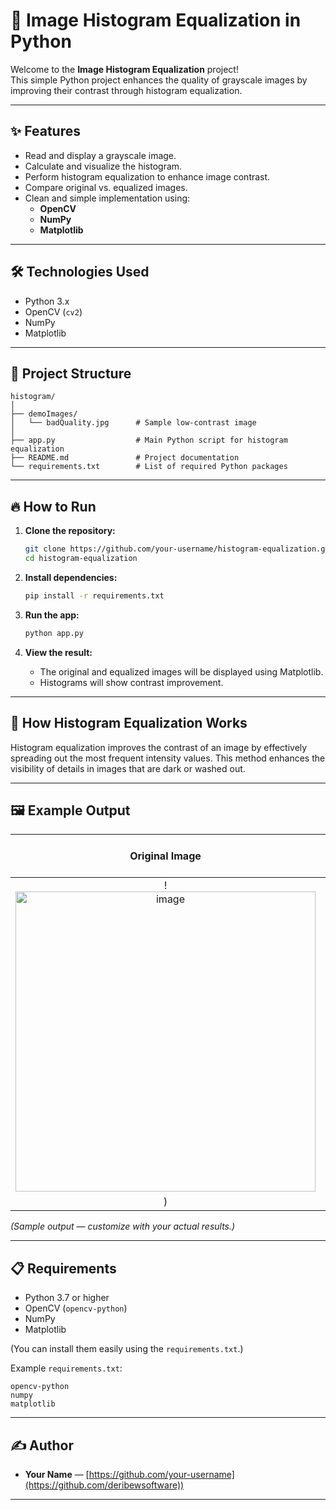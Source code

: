 
# 📸 Image Histogram Equalization in Python

Welcome to the **Image Histogram Equalization** project!  
This simple Python project enhances the quality of grayscale images by improving their contrast through histogram equalization.

---

## ✨ Features
- Read and display a grayscale image.
- Calculate and visualize the histogram.
- Perform histogram equalization to enhance image contrast.
- Compare original vs. equalized images.
- Clean and simple implementation using:
  - **OpenCV**
  - **NumPy**
  - **Matplotlib**

---

## 🛠️ Technologies Used
- Python 3.x
- OpenCV (`cv2`)
- NumPy
- Matplotlib

---

## 📂 Project Structure
```
histogram/
│
├── demoImages/
│   └── badQuality.jpg      # Sample low-contrast image
│
├── app.py                  # Main Python script for histogram equalization
├── README.md               # Project documentation
└── requirements.txt        # List of required Python packages
```

---

## 🔥 How to Run

1. **Clone the repository:**
   ```bash
   git clone https://github.com/your-username/histogram-equalization.git
   cd histogram-equalization
   ```

2. **Install dependencies:**
   ```bash
   pip install -r requirements.txt
   ```

3. **Run the app:**
   ```bash
   python app.py
   ```

4. **View the result:**
   - The original and equalized images will be displayed using Matplotlib.
   - Histograms will show contrast improvement.

---

## 🧠 How Histogram Equalization Works

Histogram equalization improves the contrast of an image by effectively spreading out the most frequent intensity values. This method enhances the visibility of details in images that are dark or washed out.

---

## 🖼️ Example Output

| Original Image | After Histogram Equalization |
| :------------: | :---------------------------: |
| !<img width="480" alt="image" src="https://github.com/user-attachments/assets/4cf27f0f-ae06-440e-8d12-384300a12808" />
)  |

*(Sample output — customize with your actual results.)*

---

## 📋 Requirements

- Python 3.7 or higher
- OpenCV (`opencv-python`)
- NumPy
- Matplotlib

(You can install them easily using the `requirements.txt`.)

Example `requirements.txt`:
```
opencv-python
numpy
matplotlib
```

---

## ✍️ Author
- **Your Name** — [https://github.com/your-username](https://github.com/deribewsoftware))

---



